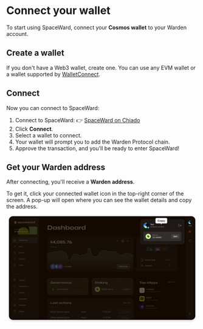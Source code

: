 ﻿---
sidebar_position: 3
---

# Connect your wallet

To start using SpaceWard, connect your **Cosmos wallet** to your Warden account.

## Create a wallet

If you don't have a Web3 wallet, create one. You can use any EVM wallet or a wallet supported by [WalletConnect](https://walletconnect.network).

## Connect

Now you can connect to SpaceWard:

1. Connect to SpaceWard: 👉 [SpaceWard on Chiado](https://spaceward.chiado.wardenprotocol.org/)
2. Click **Connect**.    
3. Select a wallet to connect.    
4. Your wallet will prompt you to add the Warden Protocol chain.
5. Approve the transaction, and you'll be ready to enter SpaceWard!

## Get your Warden address

After connecting, you'll receive a **Warden address**.

To get it, click your connected wallet icon in the top-right corner of the screen. A pop-up will open where you can see the wallet details and copy the address.

![Get your connected wallet address](../../static/img/spaceward/connected-wallet-address.png)
